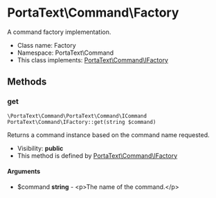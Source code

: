 PortaText\Command\Factory
===============

A command factory implementation.




* Class name: Factory
* Namespace: PortaText\Command
* This class implements: [PortaText\Command\IFactory](PortaText-Command-IFactory.md)






Methods
-------


### get

    \PortaText\Command\PortaText\Command\ICommand PortaText\Command\IFactory::get(string $command)

Returns a command instance based on the command name requested.



* Visibility: **public**
* This method is defined by [PortaText\Command\IFactory](PortaText-Command-IFactory.md)


#### Arguments
* $command **string** - &lt;p&gt;The name of the command.&lt;/p&gt;


